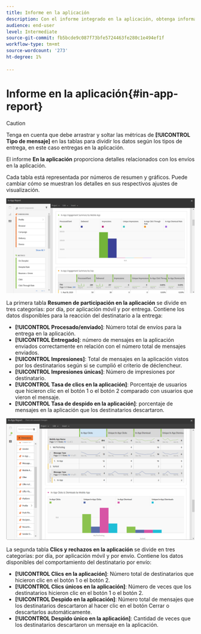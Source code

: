 ```yaml
---
title: Informe en la aplicación
description: Con el informe integrado en la aplicación, obtenga información sobre el éxito de los mensajes integrados en la aplicación.
audience: end-user
level: Intermediate
source-git-commit: fb5bcde9c087f73bfe5724463fe280c1e494ef1f
workflow-type: tm+mt
source-wordcount: '273'
ht-degree: 1%

---
```


# Informe en la aplicación{#in-app-report}

>[!CAUTION]
>
>Tenga en cuenta que debe arrastrar y soltar las métricas de **[!UICONTROL Tipo de mensaje]** en las tablas para dividir los datos según los tipos de entrega, en este caso entregas en la aplicación.

El informe **En la aplicación** proporciona detalles relacionados con los envíos en la aplicación.

Cada tabla está representada por números de resumen y gráficos. Puede cambiar cómo se muestran los detalles en sus respectivos ajustes de visualización.

![](assets/inapp_report.png)

La primera tabla **Resumen de participación en la aplicación** se divide en tres categorías: por día, por aplicación móvil y por entrega. Contiene los datos disponibles para la reacción del destinatario a la entrega:

* **[!UICONTROL Procesado/enviado]**: Número total de envíos para la entrega en la aplicación.
* **[!UICONTROL Entregado]**: número de mensajes en la aplicación enviados correctamente en relación con el número total de mensajes enviados.
* **[!UICONTROL Impresiones]**: Total de mensajes en la aplicación vistos por los destinatarios según si se cumplió el criterio de déclencheur.
* **[!UICONTROL Impresiones únicas]**: Número de impresiones por destinatario.
* **[!UICONTROL Tasa de clics en la aplicación]**: Porcentaje de usuarios que hicieron clic en el botón 1 o el botón 2 comparado con usuarios que vieron el mensaje.
* **[!UICONTROL Tasa de despido en la aplicación]**: porcentaje de mensajes en la aplicación que los destinatarios descartaron.

![](assets/inapp_report_1.png)

La segunda tabla **Clics y rechazos en la aplicación** se divide en tres categorías: por día, por aplicación móvil y por envío. Contiene los datos disponibles del comportamiento del destinatario por envío:

* **[!UICONTROL Clics en la aplicación]**: Número total de destinatarios que hicieron clic en el botón 1 o el botón 2.
* **[!UICONTROL Clics únicos en la aplicación]**: Número de veces que los destinatarios hicieron clic en el botón 1 o el botón 2.
* **[!UICONTROL Despido en la aplicación]**: Número total de mensajes que los destinatarios descartaron al hacer clic en el botón Cerrar o descartarlos automáticamente.
* **[!UICONTROL Despido único en la aplicación]**: Cantidad de veces que los destinatarios descartaron un mensaje en la aplicación.

